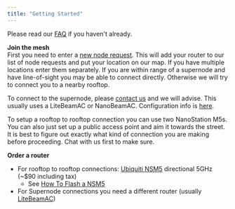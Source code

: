 ```yaml
---
title: "Getting Started"
---
```


Please read our [FAQ](https://nycmesh.net/faq) if you haven't already.

**Join the mesh**  
First you need to enter a [new node request](https://nycmesh.net/join). This will add your router to our list of node requests and put your location on our map. If you have multiple locations enter them separately. If you are within range of a supernode and have line-of-sight you may be able to connect directly. Otherwise we will try to connect you to a nearby rooftop.

To connect to the supernode, please [contact us](mailto:install@nycmesh.net) and we will advise. This usually uses a LiteBeamAC or NanoBeamAC. Configuration info is [here](/installs/cpe).

To setup a rooftop to rooftop connection you can use two NanoStation M5s. You can also just set up a public access point and aim it towards the street. It is best to figure out exactly what kind of connection you are making before proceeding. Chat with us first to make sure.

**Order a router**

*   For rooftop to rooftop connections: [Ubiquiti NSM5](/hardware/nsm5) directional 5GHz (~$90 including tax)
    *   See [How To Flash a NSM5](/howto/nsm5-flash)
*   For Supernode connections you need a different router (usually [LiteBeamAC](/hardware/litebeamac))
